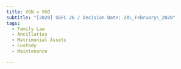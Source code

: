 ```yaml
---
title: VGN v VGO
subtitle: "[2020] SGFC 26 / Decision Date: 28\_February\_2020"
tags:
  - Family Law
  - Ancillaries
  - Matrimonial Assets
  - Custody
  - Maintenance

---
```


